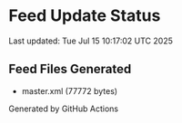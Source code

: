 # Feed Update Status
Last updated: Tue Jul 15 10:17:02 UTC 2025

## Feed Files Generated
- master.xml (77772 bytes)

Generated by GitHub Actions
